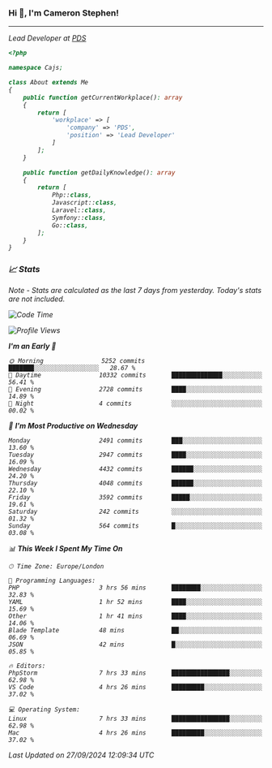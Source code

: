 ### Hi 👋, I'm Cameron Stephen!
<hr>
<p><em>Lead Developer at <a href="https://prindatasolutions.co.uk">PDS</a></p>


```php
<?php

namespace Cajs;

class About extends Me
{
    public function getCurrentWorkplace(): array
    {
        return [
            'workplace' => [
                'company' => 'PDS',
                'position' => 'Lead Developer'
            ]
        ];
    }

    public function getDailyKnowledge(): array
    {
        return [
            Php::class,
            Javascript::class,
            Laravel::class,
            Symfony::class,
            Go::class,
        ];
    }
}
```

### 📈 Stats
<p><em>Note - Stats are calculated as the last 7 days from yesterday. Today's stats are not included.</em></p>


<!--START_SECTION:waka-->
![Code Time](http://img.shields.io/badge/Code%20Time-3%2C970%20hrs%2027%20mins-blue)

![Profile Views](http://img.shields.io/badge/Profile%20Views-0-blue)

**I'm an Early 🐤** 

```text
🌞 Morning                5252 commits        ███████░░░░░░░░░░░░░░░░░░   28.67 % 
🌆 Daytime                10332 commits       ██████████████░░░░░░░░░░░   56.41 % 
🌃 Evening                2728 commits        ████░░░░░░░░░░░░░░░░░░░░░   14.89 % 
🌙 Night                  4 commits           ░░░░░░░░░░░░░░░░░░░░░░░░░   00.02 % 
```
📅 **I'm Most Productive on Wednesday** 

```text
Monday                   2491 commits        ███░░░░░░░░░░░░░░░░░░░░░░   13.60 % 
Tuesday                  2947 commits        ████░░░░░░░░░░░░░░░░░░░░░   16.09 % 
Wednesday                4432 commits        ██████░░░░░░░░░░░░░░░░░░░   24.20 % 
Thursday                 4048 commits        ██████░░░░░░░░░░░░░░░░░░░   22.10 % 
Friday                   3592 commits        █████░░░░░░░░░░░░░░░░░░░░   19.61 % 
Saturday                 242 commits         ░░░░░░░░░░░░░░░░░░░░░░░░░   01.32 % 
Sunday                   564 commits         █░░░░░░░░░░░░░░░░░░░░░░░░   03.08 % 
```


📊 **This Week I Spent My Time On** 

```text
🕑︎ Time Zone: Europe/London

💬 Programming Languages: 
PHP                      3 hrs 56 mins       ████████░░░░░░░░░░░░░░░░░   32.83 % 
YAML                     1 hr 52 mins        ████░░░░░░░░░░░░░░░░░░░░░   15.69 % 
Other                    1 hr 41 mins        ████░░░░░░░░░░░░░░░░░░░░░   14.06 % 
Blade Template           48 mins             ██░░░░░░░░░░░░░░░░░░░░░░░   06.69 % 
JSON                     42 mins             █░░░░░░░░░░░░░░░░░░░░░░░░   05.85 % 

🔥 Editors: 
PhpStorm                 7 hrs 33 mins       ████████████████░░░░░░░░░   62.98 % 
VS Code                  4 hrs 26 mins       █████████░░░░░░░░░░░░░░░░   37.02 % 

💻 Operating System: 
Linux                    7 hrs 33 mins       ████████████████░░░░░░░░░   62.98 % 
Mac                      4 hrs 26 mins       █████████░░░░░░░░░░░░░░░░   37.02 % 
```


 Last Updated on 27/09/2024 12:09:34 UTC
<!--END_SECTION:waka-->
